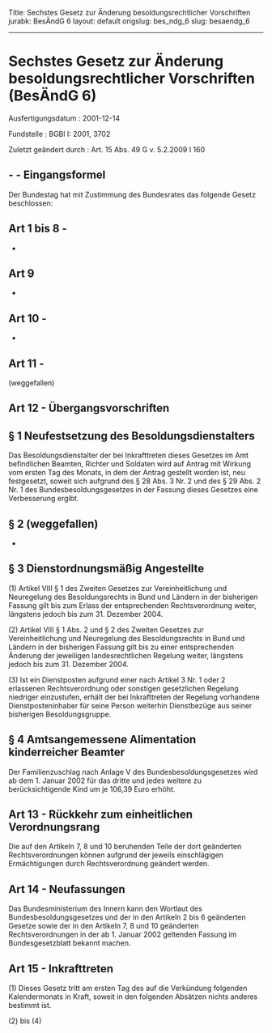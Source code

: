 Title: Sechstes Gesetz zur Änderung besoldungsrechtlicher Vorschriften
jurabk: BesÄndG 6
layout: default
origslug: bes_ndg_6
slug: besaendg_6

---

# Sechstes Gesetz zur Änderung besoldungsrechtlicher Vorschriften (BesÄndG 6)

Ausfertigungsdatum
:   2001-12-14

Fundstelle
:   BGBl I: 2001, 3702

Zuletzt geändert durch
:   Art. 15 Abs. 49 G v. 5.2.2009 I 160


## - - Eingangsformel

Der Bundestag hat mit Zustimmung des Bundesrates das folgende Gesetz
beschlossen:


## Art 1 bis 8 -

-


## Art 9

-


## Art 10 -

-


## Art 11 -

(weggefallen)


## Art 12 - Übergangsvorschriften



## § 1 Neufestsetzung des Besoldungsdienstalters

Das Besoldungsdienstalter der bei Inkrafttreten dieses Gesetzes im Amt
befindlichen Beamten, Richter und Soldaten wird auf Antrag mit Wirkung
vom ersten Tag des Monats, in dem der Antrag gestellt worden ist, neu
festgesetzt, soweit sich aufgrund des § 28 Abs. 3 Nr. 2 und des § 29
Abs. 2 Nr. 1 des Bundesbesoldungsgesetzes in der Fassung dieses
Gesetzes eine Verbesserung ergibt.


## § 2 (weggefallen)

-


## § 3 Dienstordnungsmäßig Angestellte

(1) Artikel VIII § 1 des Zweiten Gesetzes zur Vereinheitlichung und
Neuregelung des Besoldungsrechts in Bund und Ländern in der bisherigen
Fassung gilt bis zum Erlass der entsprechenden Rechtsverordnung
weiter, längstens jedoch bis zum 31. Dezember 2004.

(2) Artikel VIII § 1 Abs. 2 und § 2 des Zweiten Gesetzes zur
Vereinheitlichung und Neuregelung des Besoldungsrechts in Bund und
Ländern in der bisherigen Fassung gilt bis zu einer entsprechenden
Änderung der jeweiligen landesrechtlichen Regelung weiter, längstens
jedoch bis zum 31. Dezember 2004.

(3) Ist ein Dienstposten aufgrund einer nach Artikel 3 Nr. 1 oder 2
erlassenen Rechtsverordnung oder sonstigen gesetzlichen Regelung
niedriger einzustufen, erhält der bei Inkrafttreten der Regelung
vorhandene Dienstposteninhaber für seine Person weiterhin Dienstbezüge
aus seiner bisherigen Besoldungsgruppe.


## § 4 Amtsangemessene Alimentation kinderreicher Beamter

Der Familienzuschlag nach Anlage V des Bundesbesoldungsgesetzes wird
ab dem 1. Januar 2002 für das dritte und jedes weitere zu
berücksichtigende Kind um je 106,39 Euro erhöht.


## Art 13 - Rückkehr zum einheitlichen Verordnungsrang

Die auf den Artikeln 7, 8 und 10 beruhenden Teile der dort geänderten
Rechtsverordnungen können aufgrund der jeweils einschlägigen
Ermächtigungen durch Rechtsverordnung geändert werden.


## Art 14 - Neufassungen

Das Bundesministerium des Innern kann den Wortlaut des
Bundesbesoldungsgesetzes und der in den Artikeln 2 bis 6 geänderten
Gesetze sowie der in den Artikeln 7, 8 und 10 geänderten
Rechtsverordnungen in der ab 1. Januar 2002 geltenden Fassung im
Bundesgesetzblatt bekannt machen.


## Art 15 - Inkrafttreten

(1) Dieses Gesetz tritt am ersten Tag des auf die Verkündung folgenden
Kalendermonats in Kraft, soweit in den folgenden Absätzen nichts
anderes bestimmt ist.

(2) bis (4)

